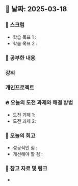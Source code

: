 ## 📅 날짜: 2025-03-18

### 💬 스크럼
- 학습 목표 1 : 
- 학습 목표 2 :
  
### 📒 공부한 내용
### 강의

### 개인프로젝트

### 🔥 오늘의 도전 과제와 해결 방법
- 도전 과제 1: 
- 도전 과제 2:
  
### 💭 오늘의 회고
- 성공적인 점 : 
- 개선해야 할 점 : 
  
### 📁 참고 자료 및 링크
- 
